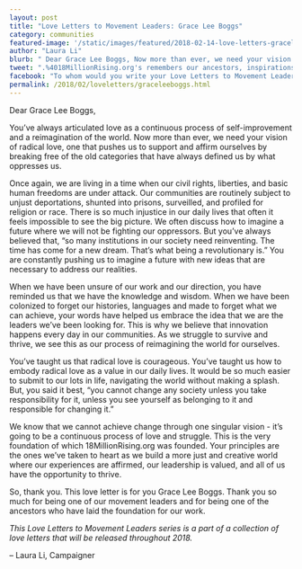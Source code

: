 ```yaml
---
layout: post
title: "Love Letters to Movement Leaders: Grace Lee Boggs"
category: communities
featured-image: '/static/images/featured/2018-02-14-love-letters-graceleeboggs.jpg'
author: "Laura Li"
blurb: " Dear Grace Lee Boggs, Now more than ever, we need your vision of radical love, one that pushes us to support and affirm ourselves by breaking free of the old categories that have always defined us by what oppresses us. "
tweet: ".%4018MillionRising.org's remembers our ancestors, inspirations, and movement leaders with a letter to .%40GraceLeeBoggs %23LoveLetterstoMovementLeaders"
facebook: "To whom would you write your Love Letters to Movement Leaders? We wrote ours to the amazing Grace Lee Boggs"
permalink: /2018/02/loveletters/graceleeboggs.html
---
```

Dear Grace Lee Boggs,

You’ve always articulated love as a continuous process of self-improvement and a reimagination of the world. Now more than ever, we need your vision of radical love, one that pushes us to support and affirm ourselves by breaking free of the old categories that have always defined us by what oppresses us.

Once again, we are living in a time when our civil rights, liberties, and basic human freedoms are under attack. Our communities are routinely subject to unjust deportations, shunted into prisons, surveilled, and profiled for religion or race. There is so much injustice in our daily lives that often it feels impossible to see the big picture. We often discuss how to imagine a future where we will not be fighting our oppressors. But you’ve always believed that, “so many institutions in our society need reinventing. The time has come for a new dream. That’s what being a revolutionary is.” You are constantly pushing us to imagine a future with new ideas that are necessary to address our realities.

When we have been unsure of our work and our direction, you have reminded us that we have the knowledge and wisdom. When we have been colonized to forget our histories, languages and made to forget what we can achieve, your words have helped us embrace the idea that we are the leaders we’ve been looking for. This is why we believe that innovation  happens every day in our communities. As we struggle to survive and thrive, we see this as our process of reimagining the world for ourselves.

You’ve taught us that radical love is courageous. You’ve taught us how to embody radical love as a value in our daily lives. It would be so much easier to submit to our lots in life, navigating the world without making a splash. But, you said it best, “you cannot change any society unless you take responsibility for it, unless you see yourself as belonging to it and responsible for changing it.”

We know that we cannot achieve change through one singular vision - it’s going to be a continuous process of love and struggle. This is the very foundation of which 18MillionRising.org  was founded. Your principles are the ones we’ve taken to heart as we build a more just and creative world where our experiences are affirmed, our leadership is valued, and all of us have the opportunity to thrive.

So, thank you. This love letter is for you Grace Lee Boggs. Thank you so much for being one of our movement leaders and for being one of the ancestors who have laid the foundation for our work.

_This Love Letters to Movement Leaders series is a part of a collection of love letters that will be released throughout 2018._

– Laura Li, Campaigner
